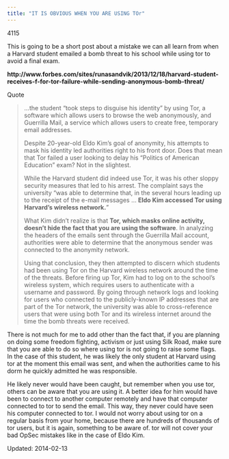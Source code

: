 ```yaml
---
title: "IT IS OBVIOUS WHEN YOU ARE USING TOr"
---
```

4115


<p>This is going to be a short post about a mistake we can all learn from when a Harvard student emailed a bomb threat to his school while using tor to avoid a final exam.</p>
<p><strong>http://www.forbes.com/sites/runasandvik/2013/12/18/harvard-student-receives-f-for-tor-failure-while-sending-anonymous-bomb-threat/</strong></p>
<div>
<div>Quote</div>
</div>
<blockquote><p>&#8230;the student “took steps to disguise his identity” by using Tor, a software which allows users to browse the web anonymously, and Guerrilla Mail, a service which allows users to create free, temporary email addresses.</p>
<p>Despite 20-year-old Eldo Kim’s goal of anonymity, his attempts to mask his identity led authorities right to his front door. Does that mean that Tor failed a user looking to delay his “Politics of American Education” exam? Not in the slightest.</p>
<p>While the Harvard student did indeed use Tor, it was his other sloppy security measures that led to his arrest. The complaint says the university “was able to determine that, in the several hours leading up to the receipt of the e-mail messages … <strong>Eldo Kim accessed Tor using Harvard’s wireless network.</strong>”</p>
<p>What Kim didn’t realize is that <strong>Tor, which masks online activity, doesn’t hide the fact that you are using the software</strong>. In analyzing the headers of the emails sent through the Guerrilla Mail account, authorities were able to determine that the anonymous sender was connected to the anonymity network.</p>
<p>Using that conclusion, they then attempted to discern which students had been using Tor on the Harvard wireless network around the time of the threats. Before firing up Tor, Kim had to log on to the school’s wireless system, which requires users to authenticate with a username and password. By going through network logs and looking for users who connected to the publicly-known IP addresses that are part of the Tor network, the university was able to cross-reference users that were using both Tor and its wireless internet around the time the bomb threats were received.</p></blockquote>
<p>There is not much for me to add other than the fact that, if you are planning on doing some freedom fighting, activism or just using Silk Road, make sure that you are able to do so where using tor is not going to raise some flags. In the case of this student, he was likely the only student at Harvard using tor at the moment this email was sent, and when the authorities came to his dorm he quickly admitted he was responsible.</p>
<p>He likely never would have been caught, but remember when you use tor, others can be aware that you are using it. A better idea for him would have been to connect to another computer remotely and have that computer connected to tor to send the email. This way, they never could have seen his computer connected to tor. I would not worry about using tor on a regular basis from your home, because there are hundreds of thousands of tor users, but it is again, something to be aware of. tor will not cover your bad OpSec mistakes like in the case of Eldo Kim.</p>

Updated: 2014-02-13

